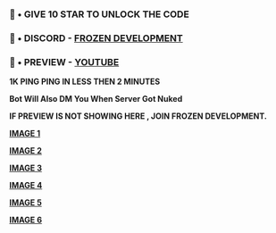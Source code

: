 ### 🚀 • GIVE 10 STAR TO UNLOCK THE CODE

### 🚀 • DISCORD - [FROZEN DEVELOPMENT](https://discord.com/invite/UQzrfZcr3X)



### 🚀 • PREVIEW - [YOUTUBE](https://youtube.com/shorts/dn-bsTcfcxQ)

**1K PING PING IN LESS THEN 2 MINUTES**

**Bot Will Also DM You When Server Got Nuked**

**IF PREVIEW IS NOT SHOWING HERE , JOIN FROZEN DEVELOPMENT.**

**[ IMAGE 1 ](https://cdn.discordapp.com/attachments/1204581724105871400/1251832105923641376/IMG_20240616_150133.jpg?ex=667002ff&is=666eb17f&hm=418bd36c09d9ebd97381809d949f7ae5a4b2751fd8e5d602ae3c60568dd85b34&)**

**[ IMAGE 2 ](https://cdn.discordapp.com/attachments/1204581724105871400/1251832105625981000/IMG_20240616_150118.jpg?ex=667002ff&is=666eb17f&hm=41b4517395292bdd92feea41185d6565cc019e920309d8f13f4d8eeb7b6c1f10&)**

**[ IMAGE 3 ](https://cdn.discordapp.com/attachments/1204581724105871400/1251832105399357541/IMG_20240616_150103.jpg?ex=667002ff&is=666eb17f&hm=1ea6b7842945638031b927da3e44c23a8f5890ad5048018a340593702e28720f&)**

**[ IMAGE 4 ](https://media.discordapp.net/attachments/1204581724105871400/1251832104933654558/IMG_20240616_150152.jpg?ex=667002ff&is=666eb17f&hm=7aae7e056135931a6f8851aa9f7551ac53db40ccb53c349808dc07db95f2d7da&)**

**[ IMAGE 5 ](https://media.discordapp.net/attachments/1204581724105871400/1251832104699039846/IMG_20240616_150230.jpg?ex=667002ff&is=666eb17f&hm=80c7b8a50b5013791fda8a37f88f125683ad488a37ac2ad3b905c728b7f1f16f&)**

**[ IMAGE 6 ](https://cdn.discordapp.com/attachments/1204581724105871400/1251832106179624970/IMG_20240616_150051.jpg?ex=66700300&is=666eb180&hm=ebd1077103ba0518f7b5d472801a193b525ef1e57e5242a273b109469900a0a6&)**
